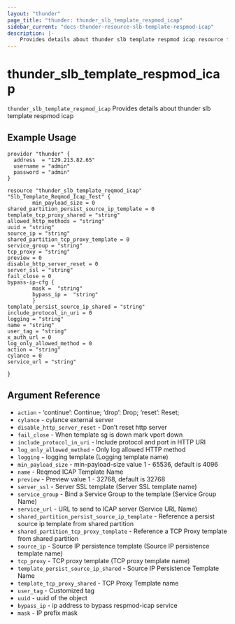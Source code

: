 ```yaml
---
layout: "thunder"
page_title: "thunder: thunder_slb_template_respmod_icap"
sidebar_current: "docs-thunder-resource-slb-template-respmod-icap"
description: |-
	Provides details about thunder slb template respmod icap resource for A10
---
```


# thunder\_slb\_template\_respmod\_icap

`thunder_slb_template_respmod_icap` Provides details about thunder slb template respmod icap
## Example Usage


```hcl
provider "thunder" {
  address  = "129.213.82.65"
  username = "admin"
  password = "admin"
}

resource "thunder_slb_template_reqmod_icap" "Slb_Template_Reqmod_Icap_Test" {
        min_payload_size = 0
shared_partition_persist_source_ip_template = 0
template_tcp_proxy_shared = "string"
allowed_http_methods = "string"
uuid = "string"
source_ip = "string"
shared_partition_tcp_proxy_template = 0
service_group = "string"
tcp_proxy = "string"
preview = 0
disable_http_server_reset = 0
server_ssl = "string"
fail_close = 0
bypass-ip-cfg {   
        mask =  "string" 
        bypass_ip =  "string" 
        }
template_persist_source_ip_shared = "string"
include_protocol_in_uri = 0
logging = "string"
name = "string"
user_tag = "string"
x_auth_url = 0
log_only_allowed_method = 0
action = "string"
cylance = 0
service_url = "string"
 
}
```

## Argument Reference

* `action` - ‘continue’: Continue; ‘drop’: Drop; ‘reset’: Reset;
* `cylance` - cylance external server
* `disable_http_server_reset` - Don’t reset http server
* `fail_close` - When template sg is down mark vport down
* `include_protocol_in_uri` - Include protocol and port in HTTP URI
* `log_only_allowed_method` - Only log allowed HTTP method
* `logging` - logging template (Logging template name)
* `min_payload_size` - min-payload-size value 1 - 65536, default is 4096
* `name` - Reqmod ICAP Template Name
* `preview` - Preview value 1 - 32768, default is 32768
* `server_ssl` - Server SSL template (Server SSL template name)
* `service_group` - Bind a Service Group to the template (Service Group Name)
* `service_url` - URL to send to ICAP server (Service URL Name)
* `shared_partition_persist_source_ip_template` - Reference a persist source ip template from shared partition
* `shared_partition_tcp_proxy_template` - Reference a TCP Proxy template from shared partition
* `source_ip` - Source IP persistence template (Source IP persistence template name)
* `tcp_proxy` - TCP proxy template (TCP proxy template name)
* `template_persist_source_ip_shared` - Source IP Persistence Template Name
* `template_tcp_proxy_shared` - TCP Proxy Template name
* `user_tag` - Customized tag
* `uuid` - uuid of the object
* `bypass_ip` - ip address to bypass respmod-icap service
* `mask` - IP prefix mask
